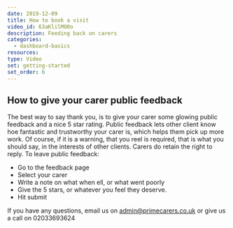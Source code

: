 ```yaml
---
date: 2019-12-09
title: How to book a visit
video_id: 63aKlilMO0o
description: Feeding back on carers
categories:
  - dashboard-basics
resources:
type: Video
set: getting-started
set_order: 6
---
```


## How to give your carer public feedback

The best way to say thank you, is to give your carer some glowing public feedback and a nice 5 star rating. Public feedback lets other client know hoe fantastic and trustworthy your carer is, which helps them pick up more work. Of course, if it is a warning, that you reel is required, that is what you should say, in the interests of other clients. Carers do retain the right to reply. To leave public feedback:
 - Go to the feedback page
 - Select your carer
 - Write a note on what when ell, or what went poorly
 - Give the 5 stars, or whatever you feel they deserve.
 - Hit submit

If you have any questions, email us on admin@primecarers.co.uk or give us a call on 02033693624

